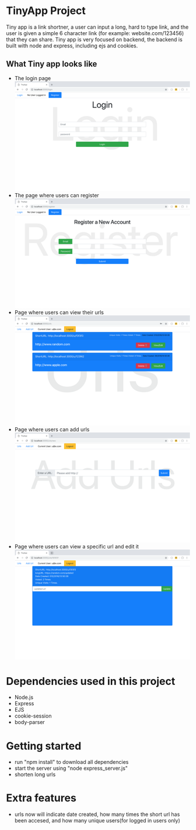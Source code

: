 # TinyApp Project 

Tiny app is a link shortner, a user can input a long, hard to type link, and the user is given a simple 6 character link (for example: website.com/123456) that they can share. Tiny app is very focused on backend, the backend is built with node and express, including ejs and cookies. 

## What Tiny app looks like

- The login page
![login page](https://github.com/MikaelAbehsera/tinyApp/blob/master/docs/Screen%20Shot%202018-10-06%20at%204.02.44%20PM.png)
- The page where users can register
![register page](https://github.com/MikaelAbehsera/tinyApp/blob/master/docs/Screen%20Shot%202018-10-06%20at%204.02.38%20PM.png)
- Page where users can view their urls
![/urls page, view page for urls](https://github.com/MikaelAbehsera/tinyApp/blob/master/docs/Screen%20Shot%202018-10-06%20at%204.03.39%20PM.png)
- Page where users can add urls
![add a new url, /url/new page](https://github.com/MikaelAbehsera/tinyApp/blob/master/docs/Screen%20Shot%202018-10-06%20at%204.02.32%20PM.png)
- Page where users can view a specific url and edit it
![Edit a url + info](https://github.com/MikaelAbehsera/tinyApp/blob/master/docs/Screen%20Shot%202018-10-06%20at%205.25.01%20PM.png)

# Dependencies used in this project
- Node.js
- Express
- EJS
- cookie-session 
- body-parser

# Getting started 

- run "npm install" to download all dependencies 
- start the server using "node express_server.js"
- shorten long urls

# Extra features 

- urls now will indicate date created, how many times the short url has been accesed, and how many unique users(for logged in users only)
